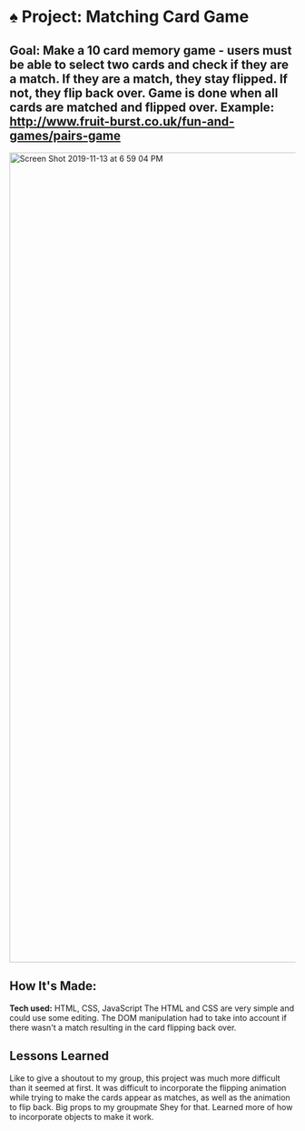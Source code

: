 # ♠️ Project: Matching Card Game

## Goal: Make a 10 card memory game - users must be able to select two cards and check if they are a match. If they are a match, they stay flipped. If not, they flip back over. Game is done when all cards are matched and flipped over. Example: http://www.fruit-burst.co.uk/fun-and-games/pairs-game 

<img width="1424" alt="Screen Shot 2019-11-13 at 6 59 04 PM" src="https://user-images.githubusercontent.com/55306344/68814817-c2de1380-0647-11ea-801c-11b4c93ec35b.png">

## How It's Made:
**Tech used:** HTML, CSS, JavaScript
The HTML and CSS are very simple and could use some editing. The DOM manipulation had to take into account if there wasn't a match resulting in the card flipping back over.

## Lessons Learned
Like to give a shoutout to my group, this project was much more difficult than it seemed at first. It was difficult to incorporate the flipping animation while trying to make the cards appear as matches, as well as the animation to flip back. Big props to my groupmate Shey for that. Learned more of how to incorporate objects to make it work.
